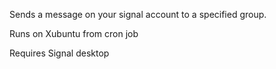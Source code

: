 Sends a message on your signal account to a specified group.

Runs on Xubuntu from cron job

Requires Signal desktop

